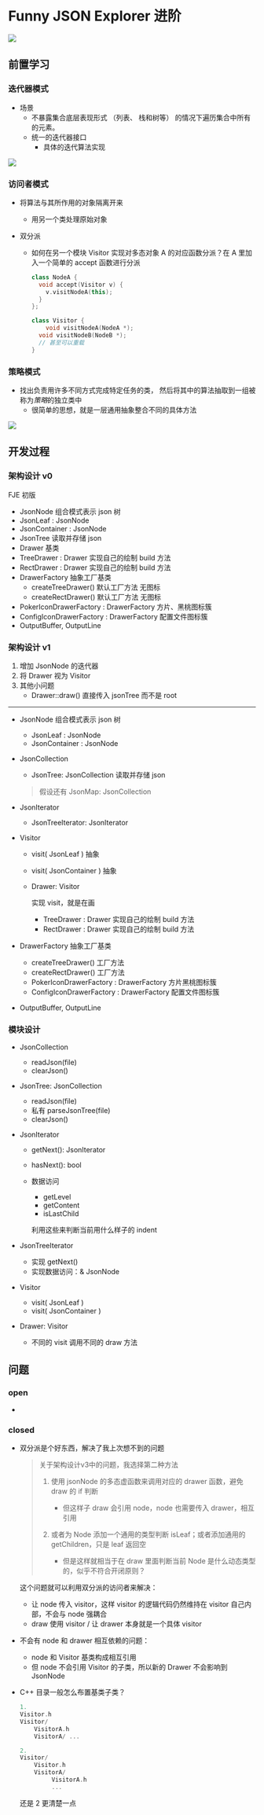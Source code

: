 # Funny JSON Explorer 进阶

![](./assets/requirements.png)

## 前置学习

### 迭代器模式

- 场景
  - 不暴露集合底层表现形式 （列表、 栈和树等） 的情况下遍历集合中所有的元素。
  - 统一的迭代器接口
    - 具体的迭代算法实现

![](./assets/5-Iteration.png)

### 访问者模式

- 将算法与其所作用的对象隔离开来

  - 用另一个类处理原始对象

- 双分派

  - 如何在另一个模块 Visitor 实现对多态对象 A 的对应函数分派？在 A 里加入一个简单的 accept 函数进行分派

    ```cpp
    class NodeA {
      void accept(Visitor v) {
      	v.visitNodeA(this);
      }
    };
    
    class Visitor {
     	void visitNodeA(NodeA *);
      void visitNodeB(NodeB *); 
      // 甚至可以重载
    }
    ```

    

### 策略模式

- 找出负责用许多不同方式完成特定任务的类， 然后将其中的算法抽取到一组被称为*策略*的独立类中
  - 很简单的思想，就是一层通用抽象整合不同的具体方法

![](./assets/6-Strategy.png)

## 开发过程

### 架构设计 v0

FJE 初版

- JsonNode 组合模式表示 json 树
- JsonLeaf : JsonNode
- JsonContainer : JsonNode
- JsonTree 读取并存储 json
- Drawer 基类
- TreeDrawer : Drawer 实现自己的绘制 build 方法
- RectDrawer : Drawer 实现自己的绘制 build 方法
- DrawerFactory 抽象工厂基类
  - createTreeDrawer() 默认工厂方法 无图标
  - createRectDrawer() 默认工厂方法 无图标
- PokerIconDrawerFactory : DrawerFactory 方片、黑桃图标簇
- ConfigIconDrawerFactory : DrawerFactory 配置文件图标簇
- OutputBuffer, OutputLine

### 架构设计 v1

1. 增加 JsonNode 的迭代器
2. 将 Drawer 视为 Visitor
3. 其他小问题
   - Drawer::draw() 直接传入 jsonTree 而不是 root

---

- JsonNode 组合模式表示 json 树

  - JsonLeaf : JsonNode
  - JsonContainer : JsonNode

- JsonCollection

  - JsonTree: JsonCollection 读取并存储 json

  > 假设还有 JsonMap: JsonCollection

- JsonIterator

  - JsonTreeIterator: JsonIterator

- Visitor

  - visit( JsonLeaf ) 抽象

  - visit( JsonContainer ) 抽象

  - Drawer: Visitor

    实现 visit，就是在画

    - TreeDrawer : Drawer 实现自己的绘制 build 方法
    - RectDrawer : Drawer 实现自己的绘制 build 方法

- DrawerFactory 抽象工厂基类

  - createTreeDrawer() 工厂方法
  - createRectDrawer() 工厂方法
  - PokerIconDrawerFactory : DrawerFactory 方片黑桃图标簇
  - ConfigIconDrawerFactory : DrawerFactory 配置文件图标簇

- OutputBuffer, OutputLine



### 模块设计

- JsonCollection

  - readJson(file)
  - clearJson()

- JsonTree: JsonCollection

  - readJson(file)
  - 私有 parseJsonTree(file)
  - clearJson() 

- JsonIterator

  - getNext(): JsonIterator

  - hasNext(): bool

  - 数据访问

    - getLevel
    - getContent
    - isLastChild

    利用这些来判断当前用什么样子的 indent

- JsonTreeIterator

  - 实现 getNext()
  - 实现数据访问：& JsonNode

- Visitor

  - visit( JsonLeaf )
  - visit( JsonContainer )

- Drawer: Visitor

  - 不同的 visit 调用不同的 draw 方法



## 问题

### open

- 

### closed

- 双分派是个好东西，解决了我上次想不到的问题

  > 关于架构设计v3中的问题，我选择第二种方法
  >
  > 1. 使用 jsonNode 的多态虚函数来调用对应的 drawer 函数，避免 draw 的 if 判断
  >    - 但这样子 draw 会引用 node，node 也需要传入 drawer，相互引用
  >
  > 2. 或者为 Node 添加一个通用的类型判断 isLeaf；或者添加通用的 getChildren，只是 leaf 返回空
  >    - 但是这样就相当于在 draw 里面判断当前 Node 是什么动态类型的，似乎不符合开闭原则？

  这个问题就可以利用双分派的访问者来解决：

  - 让 node 传入 visitor，这样 visitor 的逻辑代码仍然维持在 visitor 自己内部，不会与 node 强耦合
  - draw 使用 visitor / 让 drawer 本身就是一个具体 visitor

- 不会有 node 和 drawer 相互依赖的问题：

  - node 和 Visitor 基类构成相互引用
  - 但 node 不会引用 Visitor 的子类，所以新的 Drawer 不会影响到 JsonNode

- C++ 目录一般怎么布置基类子类？

  ```cpp
  1. 
  Visitor.h
  Visitor/
      VisitorA.h
      VisitorA/ ...
  
  2.
  Visitor/
      Visitor.h
      VisitorA/
           VisitorA.h
           ...
  ```

  还是 2 更清楚一点
